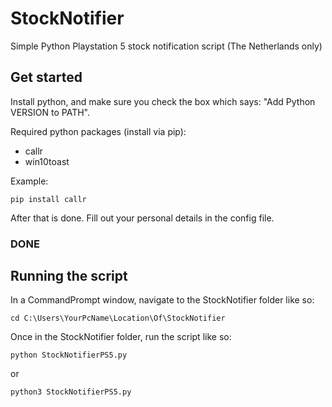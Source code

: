 # StockNotifier
Simple Python Playstation 5 stock notification script (The Netherlands only)

## Get started

Install python, and make sure you check the box which says: "Add Python VERSION to PATH".  

Required python packages (install via pip):  
- callr
- win10toast

Example:  
```
pip install callr
```

After that is done. Fill out your personal details in the config file.  

### DONE

## Running the script

In a CommandPrompt window, navigate to the StockNotifier folder like so:  
```
cd C:\Users\YourPcName\Location\Of\StockNotifier
```

Once in the StockNotifier folder, run the script like so:
```
python StockNotifierPS5.py
```
or  
```
python3 StockNotifierPS5.py
```
